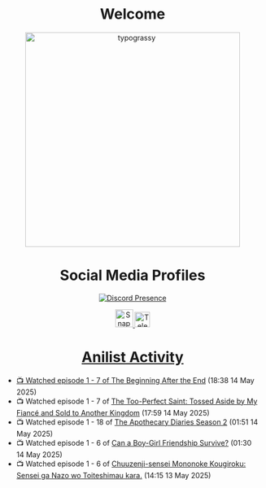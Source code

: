 <div align="center">

# Welcome
<a href="https://github.com/kawarimidoll/typograssy">
    <img alt="typograssy" src="https://typograssy.deno.dev/api?text=%E3%82%88%E3%81%86%E3%81%93%E3%81%9D%E3%81%BF%E3%81%AA%E3%81%95%E3%82%93%20-%20Sheby--&&l0=none&l1=82d9d0&l2=027353&l3=038c4c&l4=01402e&bg=none&frame=none&speed=100&comment=" width="421.99">
</a>

</div>

<div align="center">

# Social Media Profiles

[![Discord Presence](https://lanyard.cnrad.dev/api/612532963938271232)](https://discord.com/users/612532963938271232)


<a href="https://www.snapchat.com/add/a.sheby" title="Snapchat Profile">
    <img src="https://www.freepnglogos.com/uploads/snapchat-logo-png-0.png" width="35" alt="Snapchat Logo" />


<a href="https://t.me/ASheby" title="Telegram Profile">
    <img src="https://www.freepnglogos.com/uploads/telegram-logo-png-0.png" width="30" alt="Telegram Logo" />


</div>

<div align="center">

# Anilist Activity

</div>

<!-- ANILIST_ACTIVITY:start -->

-   📺 Watched episode 1 - 7 of [The Beginning After the End](https://anilist.co/anime/183161) (18:38 14 May 2025)
-   📺 Watched episode 1 - 7 of [The Too-Perfect Saint: Tossed Aside by My Fiancé and Sold to Another Kingdom](https://anilist.co/anime/183275) (17:59 14 May 2025)
-   📺 Watched episode 1 - 18 of [The Apothecary Diaries Season 2](https://anilist.co/anime/176301) (01:51 14 May 2025)
-   📺 Watched episode 1 - 6 of [Can a Boy-Girl Friendship Survive?](https://anilist.co/anime/153554) (01:30 14 May 2025)
-   📺 Watched episode 1 - 6 of [Chuuzenji-sensei Mononoke Kougiroku: Sensei ga Nazo wo Toiteshimau kara.](https://anilist.co/anime/182419) (14:15 13 May 2025)

<!-- ANILIST_ACTIVITY:end -->
